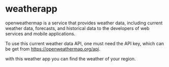 # weatherapp
openweathermap is a service that provides weather data, including current weather data, forecasts, and historical data to the developers of web services and mobile applications.


To use this current weather data API, one must need the API key, which can be get from https://openweathermap.org/api.


with this weather app you can find the weather of your region.
